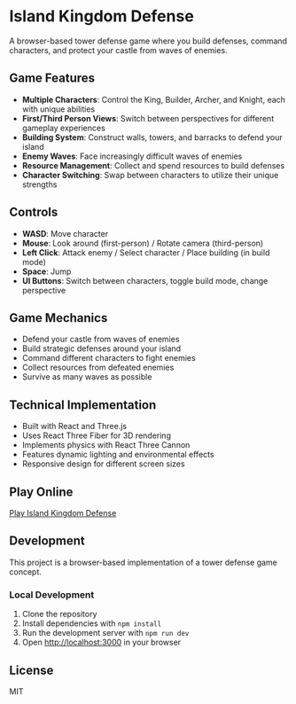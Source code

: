 # Island Kingdom Defense

A browser-based tower defense game where you build defenses, command characters, and protect your castle from waves of enemies.

## Game Features

- **Multiple Characters**: Control the King, Builder, Archer, and Knight, each with unique abilities
- **First/Third Person Views**: Switch between perspectives for different gameplay experiences
- **Building System**: Construct walls, towers, and barracks to defend your island
- **Enemy Waves**: Face increasingly difficult waves of enemies
- **Resource Management**: Collect and spend resources to build defenses
- **Character Switching**: Swap between characters to utilize their unique strengths

## Controls

- **WASD**: Move character
- **Mouse**: Look around (first-person) / Rotate camera (third-person)
- **Left Click**: Attack enemy / Select character / Place building (in build mode)
- **Space**: Jump
- **UI Buttons**: Switch between characters, toggle build mode, change perspective

## Game Mechanics

- Defend your castle from waves of enemies
- Build strategic defenses around your island
- Command different characters to fight enemies
- Collect resources from defeated enemies
- Survive as many waves as possible

## Technical Implementation

- Built with React and Three.js
- Uses React Three Fiber for 3D rendering
- Implements physics with React Three Cannon
- Features dynamic lighting and environmental effects
- Responsive design for different screen sizes

## Play Online

[Play Island Kingdom Defense](https://unity-game-concept.vercel.app/)

## Development

This project is a browser-based implementation of a tower defense game concept.

### Local Development

1. Clone the repository
2. Install dependencies with `npm install`
3. Run the development server with `npm run dev`
4. Open [http://localhost:3000](http://localhost:3000) in your browser

## License

MIT
